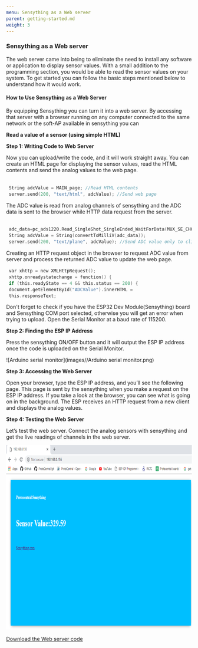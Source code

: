 ```yaml
---
menu: Sensything as a Web server
parent: getting-started.md
weight: 3
---
```

### Sensything as a Web server

The web server came into being to eliminate the need to install any software or application to display sensor values. With a small addition to the programming section, you would be able to read the sensor values on your system. To get started you can follow the basic steps mentioned below to understand how it would work.

#### How to Use Sensything as a Web Server

By equipping Sensything you can turn it into a web server. By accessing that server with a browser running on any computer connected to the same network or the soft-AP available in sensything you can

**Read a value of a sensor (using simple HTML)**

**Step 1: Writing Code to Web Server**

Now you can upload/write the code, and it will work straight away. You can create an HTML page for displaying the sensor values, read the HTML contents and send the analog values to the web page.
```c

 String adcValue = MAIN_page; //Read HTML contents
 server.send(200, "text/html", adcValue); //Send web page

```

The ADC value is read from analog channels of sensything and the ADC data is sent to the browser while HTTP data request from the server.

 ```c

  adc_data=pc_ads1220.Read_SingleShot_SingleEnded_WaitForData(MUX_SE_CH0);
  String adcValue = String(convertToMilliV(adc_data));
  server.send(200, "text/plane", adcValue); //Send ADC value only to client ajax request

 ```
 Creating an HTTP request object in the browser to request ADC value from server and process the returned ADC value to update the web page.

 ```c
  var xhttp = new XMLHttpRequest();
  xhttp.onreadystatechange = function() {
  if (this.readyState == 4 && this.status == 200) {
  document.getElementById("ADCValue").innerHTML =
  this.responseText;
```
Don't forget to check if you have the ESP32 Dev Module(Sensything) board and Sensything COM port selected, otherwise you will get an error when trying to upload. Open the Serial Monitor at a baud rate of 115200.

**Step 2: Finding the ESP IP Address**

Press the sensything ON/OFF button and it will output the ESP IP address once the code is uploaded on the Serial Monitor.

![Arduino serial monitor](images//Arduino serial monitor.png)

**Step 3: Accessing the Web Server**

Open your browser, type the ESP IP address, and you’ll see the following page. This page is sent by the sensything when you make a request on the ESP IP address. If you take a look at the browser, you can see what is going on in the background. The ESP receives an HTTP request from a new client and displays the analog values.

**Step 4: Testing the Web Server**

Let’s test the web server. Connect the analog sensors with sensything and get the live readings of channels in the web server.

<img src="images/Web server output.png" width="800" height="500" />

[Download the Web server code](https://github.com/Protocentral/protocentral_sensything/tree/master/software/Sensything_Arduino/sensything_web/examples/sensything_web)
